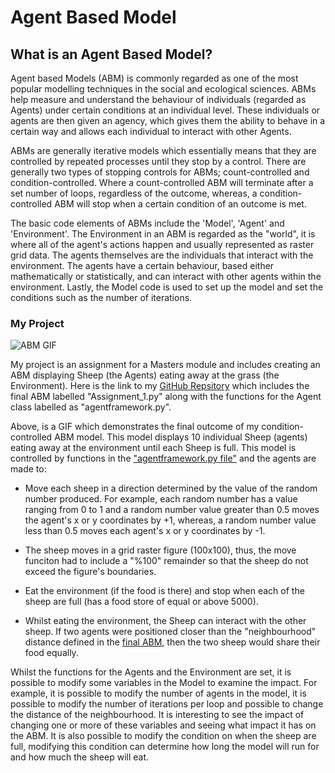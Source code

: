 # Agent Based Model

## What is an Agent Based Model?

Agent based Models (ABM) is commonly regarded as one of the most popular modelling techniques in the social and ecological sciences. ABMs help measure and understand the behaviour of individuals (regarded as Agents) under certain conditions at an individual level. These individuals or agents are then given an agency, which gives them the ability to behave in a certain way and allows each individual to interact with other Agents. 

ABMs are generally iterative models which essentially means that they are controlled by repeated processes until they stop by a control. There are generally two types of stopping controls for ABMs; count-controlled and condition-controlled. Where a count-controlled ABM will terminate after a set number of loops, regardless of the outcome, whereas, a condition-controlled ABM will stop when a certain condition of an outcome is met. 

The basic code elements of ABMs include the 'Model', 'Agent' and 'Environment'. The Environment in an ABM is regarded as the "world", it is where all of the agent's actions happen and usually represented as raster grid data. The agents themselves are the individuals that interact with the environment. The agents have a certain behaviour, based either mathematically or statistically, and can interact with other agents within the environment. Lastly, the Model code is used to set up the model and set the conditions such as the number of iterations.

### My Project

![ABM GIF](abm.gif)

My project is an assignment for a Masters module and includes creating an ABM displaying Sheep (the Agents) eating away at the grass (the Environment). Here is the link to my [GitHub Repsitory](https://github.com/danialowen/Leeds_Assignment_1) which includes the final ABM labelled "Assignment_1.py" along with the functions for the Agent class labelled as "agentframework.py".

Above, is a GIF which demonstrates the final outcome of my condition-controlled ABM model. This model displays 10 individual Sheep (agents) eating away at the environment until each Sheep is full. This model is controlled by functions in the ["agentframework.py file"](https://github.com/danialowen/Leeds_Assignment_1) and the agents are made to:

- Move each sheep in a direction determined by the value of the random number produced. For example, each random number has a value ranging from 0 to 1 and a random number value greater than 0.5 moves the agent's x or y coordinates by +1, whereas, a random number value less than 0.5 moves each agent's x or y coordinates by -1.

- The sheep moves in a grid raster figure (100x100), thus, the move funciton had to include a "%100" remainder so that the sheep do not exceed the figure's boundaries.   

- Eat the environment (if the food is there) and stop when each of the sheep are full (has a food store of equal or above 5000). 

- Whilst eating the environment, the Sheep can interact with the other sheep. If two agents were positioned closer than the "neighbourhood" distance defined in the [final ABM](https://github.com/danialowen/Leeds_Assignment_1), then the two sheep would share their food equally.  


Whilst the functions for the Agents and the Environment are set, it is possible to modify some variables in the Model to examine the impact. For example, it is possible to modify the number of agents in the model, it is possible to modify the number of iterations per loop and possible to change the distance of the neighbourhood. It is interesting to see the impact of changing one or more of these variables and seeing what impact it has on the ABM. It is also possible to modify the condition on when the sheep are full, modifying this condition can determine how long the model will run for and how much the sheep will eat.
